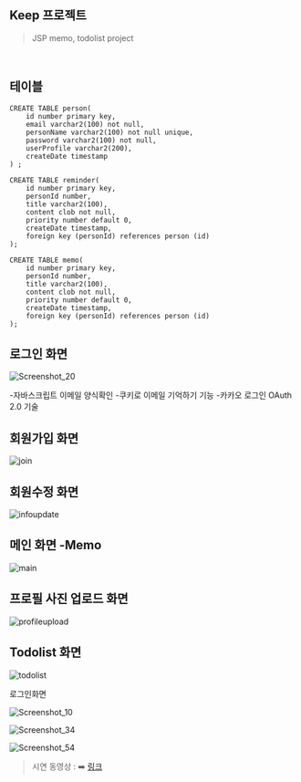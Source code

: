 ## Keep 프로젝트
> JSP memo, todolist project
</br>




테이블
-------
```
CREATE TABLE person(
	id number primary key,  
    email varchar2(100) not null,
    personName varchar2(100) not null unique,
    password varchar2(100) not null,
    userProfile varchar2(200),
    createDate timestamp
) ;

CREATE TABLE reminder(
	id number primary key,
    personId number,
    title varchar2(100),
    content clob not null, 
    priority number default 0,
    createDate timestamp,
    foreign key (personId) references person (id)
);

CREATE TABLE memo(
	id number primary key,
    personId number,
    title varchar2(100),
    content clob not null, 
    priority number default 0,
    createDate timestamp,
    foreign key (personId) references person (id)
);

```




로그인 화면
---------
![Screenshot_20](https://user-images.githubusercontent.com/59248999/88126991-ad28e100-cc0d-11ea-8bb1-58fd4fdcc3ae.png)

-자바스크립트 이메일 양식확인
-쿠키로 이메일 기억하기 기능
-카카오 로그인 OAuth 2.0 기술


회원가입 화면
-----------
![join](https://user-images.githubusercontent.com/59248999/87901649-901bd300-ca92-11ea-91ae-acc816e66c3a.png)
<br>


회원수정 화면
-----------
![infoupdate](https://user-images.githubusercontent.com/59248999/87901671-9e69ef00-ca92-11ea-963f-cc3c36cafb9b.png)
<br>


메인 화면 -Memo
-----------
![main](https://user-images.githubusercontent.com/59248999/87901675-a033b280-ca92-11ea-9c81-24a4a3a9e37e.png)
<br>


프로필 사진 업로드 화면
----------
![profileupload](https://user-images.githubusercontent.com/59248999/87901678-a164df80-ca92-11ea-98c6-19c2f327fed0.png)
<br>

Todolist 화면
------------
![todolist](https://user-images.githubusercontent.com/59248999/87901682-a2960c80-ca92-11ea-959a-3a217cc0452f.png)


로그인화면



![Screenshot_10](https://user-images.githubusercontent.com/59248999/88127051-caf64600-cc0d-11ea-987a-9a7c371fbedd.png)




![Screenshot_34](https://user-images.githubusercontent.com/59248999/88127087-dba6bc00-cc0d-11ea-8db9-fbaa5034091d.png)



![Screenshot_54](https://user-images.githubusercontent.com/59248999/88127141-f5480380-cc0d-11ea-9abd-71e21b4531de.png)



> 시연 동영상 : ➡️ [링크](https://www.youtube.com/watch?v=oulEecwtBwM)


